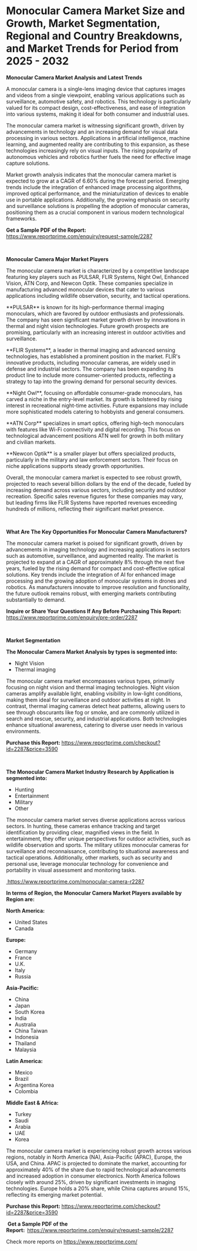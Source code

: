 <p><h1>Monocular Camera Market Size and Growth, Market Segmentation, Regional and Country Breakdowns, and Market Trends for Period from 2025 -  2032</h1></p><p><strong>Monocular Camera Market Analysis and Latest Trends</strong></p>
<p><p>A monocular camera is a single-lens imaging device that captures images and videos from a single viewpoint, enabling various applications such as surveillance, automotive safety, and robotics. This technology is particularly valued for its compact design, cost-effectiveness, and ease of integration into various systems, making it ideal for both consumer and industrial uses.</p><p>The monocular camera market is witnessing significant growth, driven by advancements in technology and an increasing demand for visual data processing in various sectors. Applications in artificial intelligence, machine learning, and augmented reality are contributing to this expansion, as these technologies increasingly rely on visual inputs. The rising popularity of autonomous vehicles and robotics further fuels the need for effective image capture solutions.</p><p>Market growth analysis indicates that the monocular camera market is expected to grow at a CAGR of 6.60% during the forecast period. Emerging trends include the integration of enhanced image processing algorithms, improved optical performance, and the miniaturization of devices to enable use in portable applications. Additionally, the growing emphasis on security and surveillance solutions is propelling the adoption of monocular cameras, positioning them as a crucial component in various modern technological frameworks.</p></p>
<p><strong>Get a Sample PDF of the Report:&nbsp;</strong> <a href="https://www.reportprime.com/enquiry/request-sample/2287?utm_campaign=1948&utm_medium=2&utm_source=Github&utm_content=ia&utm_term=18032025&utm_id=monocular-camera">https://www.reportprime.com/enquiry/request-sample/2287</a></p>
<p>&nbsp;</p>
<p><strong>Monocular Camera Major Market Players</strong></p>
<p><p>The monocular camera market is characterized by a competitive landscape featuring key players such as PULSAR, FLIR Systems, Night Owl, Enhanced Vision, ATN Corp, and Newcon Optik. These companies specialize in manufacturing advanced monocular devices that cater to various applications including wildlife observation, security, and tactical operations.</p><p>**PULSAR** is known for its high-performance thermal imaging monoculars, which are favored by outdoor enthusiasts and professionals. The company has seen significant market growth driven by innovations in thermal and night vision technologies. Future growth prospects are promising, particularly with an increasing interest in outdoor activities and surveillance.</p><p>**FLIR Systems**, a leader in thermal imaging and advanced sensing technologies, has established a prominent position in the market. FLIR's innovative products, including monocular cameras, are widely used in defense and industrial sectors. The company has been expanding its product line to include more consumer-oriented products, reflecting a strategy to tap into the growing demand for personal security devices.</p><p>**Night Owl**, focusing on affordable consumer-grade monoculars, has carved a niche in the entry-level market. Its growth is bolstered by rising interest in recreational night-time activities. Future expansions may include more sophisticated models catering to hobbyists and general consumers.</p><p>**ATN Corp** specializes in smart optics, offering high-tech monoculars with features like Wi-Fi connectivity and digital recording. This focus on technological advancement positions ATN well for growth in both military and civilian markets.</p><p>**Newcon Optik** is a smaller player but offers specialized products, particularly in the military and law enforcement sectors. Their focus on niche applications supports steady growth opportunities.</p><p>Overall, the monocular camera market is expected to see robust growth, projected to reach several billion dollars by the end of the decade, fueled by increasing demand across various sectors, including security and outdoor recreation. Specific sales revenue figures for these companies may vary, but leading firms like FLIR Systems have reported revenues exceeding hundreds of millions, reflecting their significant market presence.</p></p>
<p>&nbsp;</p>
<p><strong>What Are The Key Opportunities For Monocular Camera Manufacturers?</strong></p>
<p><p>The monocular camera market is poised for significant growth, driven by advancements in imaging technology and increasing applications in sectors such as automotive, surveillance, and augmented reality. The market is projected to expand at a CAGR of approximately 8% through the next five years, fueled by the rising demand for compact and cost-effective optical solutions. Key trends include the integration of AI for enhanced image processing and the growing adoption of monocular systems in drones and robotics. As manufacturers innovate to improve resolution and functionality, the future outlook remains robust, with emerging markets contributing substantially to demand.</p></p>
<p><strong>Inquire or Share Your Questions If Any Before Purchasing This Report:</strong> <a href="https://www.reportprime.com/enquiry/pre-order/2287?utm_campaign=1948&utm_medium=2&utm_source=Github&utm_content=ia&utm_term=18032025&utm_id=monocular-camera">https://www.reportprime.com/enquiry/pre-order/2287</a></p>
<p>&nbsp;</p>
<p><strong>Market Segmentation</strong></p>
<p><strong>The Monocular Camera Market Analysis by types is segmented into:</strong></p>
<p><ul><li>Night Vision</li><li>Thermal imaging</li></ul></p>
<p><p>The monocular camera market encompasses various types, primarily focusing on night vision and thermal imaging technologies. Night vision cameras amplify available light, enabling visibility in low-light conditions, making them ideal for surveillance and outdoor activities at night. In contrast, thermal imaging cameras detect heat patterns, allowing users to see through obscurants like fog or smoke, and are commonly utilized in search and rescue, security, and industrial applications. Both technologies enhance situational awareness, catering to diverse user needs in various environments.</p></p>
<p><strong>Purchase this Report:&nbsp;</strong><a href="https://www.reportprime.com/checkout?id=2287&price=3590&utm_campaign=1948&utm_medium=2&utm_source=Github&utm_content=ia&utm_term=18032025&utm_id=monocular-camera">https://www.reportprime.com/checkout?id=2287&price=3590</a></p>
<p>&nbsp;</p>
<p><strong>The Monocular Camera Market Industry Research by Application is segmented into:</strong></p>
<p><ul><li>Hunting</li><li>Entertainment</li><li>Military</li><li>Other</li></ul></p>
<p><p>The monocular camera market serves diverse applications across various sectors. In hunting, these cameras enhance tracking and target identification by providing clear, magnified views in the field. In entertainment, they offer unique perspectives for outdoor activities, such as wildlife observation and sports. The military utilizes monocular cameras for surveillance and reconnaissance, contributing to situational awareness and tactical operations. Additionally, other markets, such as security and personal use, leverage monocular technology for convenience and portability in visual assessment and monitoring tasks.</p></p>
<p><a href="https://www.reportprime.com/monocular-camera-r2287?utm_campaign=1948&utm_medium=2&utm_source=Github&utm_content=ia&utm_term=18032025&utm_id=monocular-camera">&nbsp;https://www.reportprime.com/monocular-camera-r2287</a></p>
<p><strong>In terms of Region, the Monocular Camera Market Players available by Region are:</strong></p>
<p>
    <p> <strong> North America: </strong>
        <ul>
            <li>United States</li>
            <li>Canada</li>
        </ul>
        </p> 
    <p> <strong> Europe: </strong>
        <ul>
            <li>Germany</li>
            <li>France</li>
            <li>U.K.</li>
            <li>Italy</li>
            <li>Russia</li>
        </ul>
        </p> 
    <p> <strong> Asia-Pacific: </strong>
        <ul>
            <li>China</li>
            <li>Japan</li>
            <li>South Korea</li>
            <li>India</li>
            <li>Australia</li>
            <li>China Taiwan</li>
            <li>Indonesia</li>
            <li>Thailand</li>
            <li>Malaysia</li>
        </ul>
        </p> 
    <p> <strong> Latin America: </strong>
        <ul>
            <li>Mexico</li>
            <li>Brazil</li>
            <li>Argentina Korea</li>
            <li>Colombia</li>
        </ul>
        </p> 
    <p> <strong> Middle East & Africa: </strong>
        <ul>
            <li>Turkey</li>
            <li>Saudi</li>
            <li>Arabia</li>
            <li>UAE</li>
            <li>Korea</li>
        </ul>
    </p>
    </p>
<p><p>The monocular camera market is experiencing robust growth across various regions, notably in North America (NA), Asia-Pacific (APAC), Europe, the USA, and China. APAC is projected to dominate the market, accounting for approximately 40% of the share due to rapid technological advancements and increased adoption in consumer electronics. North America follows closely with around 25%, driven by significant investments in imaging technologies. Europe holds a 20% share, while China captures around 15%, reflecting its emerging market potential.</p></p>
<p><strong>Purchase this Report: </strong><a href="https://www.reportprime.com/checkout?id=2287&price=3590&utm_campaign=1948&utm_medium=2&utm_source=Github&utm_content=ia&utm_term=18032025&utm_id=monocular-camera">https://www.reportprime.com/checkout?id=2287&price=3590</a></p>
<p>&nbsp;<strong>Get a Sample PDF of the Report:&nbsp;&nbsp;</strong><a href="https://www.reportprime.com/enquiry/request-sample/2287?utm_campaign=1948&utm_medium=2&utm_source=Github&utm_content=ia&utm_term=18032025&utm_id=monocular-camera">https://www.reportprime.com/enquiry/request-sample/2287</a></p>
<p><strong></strong></p>
<p>Check more reports on <a href="https://www.reportprime.com/?utm_campaign=1948&utm_medium=2&utm_source=Github&utm_content=ia&utm_term=18032025&utm_id=monocular-camera">https://www.reportprime.com/</a></p>